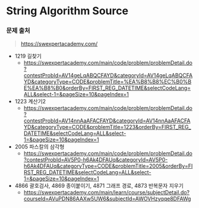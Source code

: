 # String Algorithm Source

### 문제 출처

> https://swexpertacademy.com/



* 1219 길찾기
  * https://swexpertacademy.com/main/code/problem/problemDetail.do?contestProbId=AV14geLqABQCFAYD&categoryId=AV14geLqABQCFAYD&categoryType=CODE&problemTitle=%EA%B8%B8%EC%B0%BE%EA%B8%B0&orderBy=FIRST_REG_DATETIME&selectCodeLang=ALL&select-1=&pageSize=10&pageIndex=1
* 1223 계산기2
  * https://swexpertacademy.com/main/code/problem/problemDetail.do?contestProbId=AV14nnAaAFACFAYD&categoryId=AV14nnAaAFACFAYD&categoryType=CODE&problemTitle=1223&orderBy=FIRST_REG_DATETIME&selectCodeLang=ALL&select-1=&pageSize=10&pageIndex=1
* 2005 파스칼의 삼각형
  * https://swexpertacademy.com/main/code/problem/problemDetail.do?contestProbId=AV5P0-h6Ak4DFAUq&categoryId=AV5P0-h6Ak4DFAUq&categoryType=CODE&problemTitle=2005&orderBy=FIRST_REG_DATETIME&selectCodeLang=ALL&select-1=&pageSize=10&pageIndex=1
* 4866 괄호검사, 4869 종이붙이기, 4871 그래프 경로, 4873 반복문자 지우기
  * https://swexpertacademy.com/main/learn/course/subjectDetail.do?courseId=AVuPDN86AAXw5UW6&subjectId=AWOVHzyqqe8DFAWg